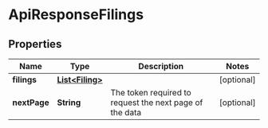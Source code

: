 
# ApiResponseFilings

## Properties
Name | Type | Description | Notes
------------ | ------------- | ------------- | -------------
**filings** | [**List&lt;Filing&gt;**](Filing.md) |  |  [optional]
**nextPage** | **String** | The token required to request the next page of the data |  [optional]



